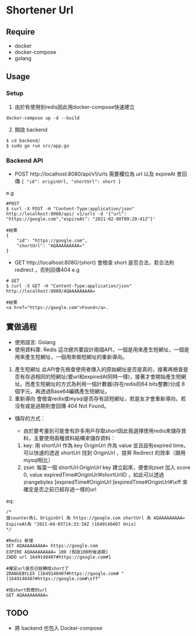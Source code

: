 # Shortener Url
## Require
* docker
* docker-compose
* golang
## Usage
### Setup
1. 由於有使用到redis因此用docker-compose快速建立
```
docker-compose up -d --build
```
2. 開啟 backend
```
$ cd backend/
$ sudo go run src/app.go
```
### Backend API
* POST http://localhost:8080/api/v1/urls 需要欄位為 url 以及 expireAt 會回傳 ```{ "id": originUrl, "shortUrl": short }```

e.g
```
#POST
$ curl -X POST -H "Content-Type:application/json" http://localhost:8080/api/ v1/urls -d '{"url": "https://google.com","expireAt": "2021-02-08T09:20:41Z"}'

#結果
{
    "id": "https://google.com",
    "shortUrl": "AQAAAAAAAAA="
}
```
* GET http://localhost:8080/{short} 會檢查 short 是否合法，若合法則 redirect ，否則回傳404
e.g
```
# GET
$ curl -X GET -H "Content-Type:application/json" http://localhost:8080/AQAAAAAAAAA=

#結果
<a href="https://google.com">Found</a>.
```
## 實做過程
* 使用語言: Golang
* 使用資料庫: Redis
這次總共要設計兩個API，一個是用來產生短網址，一個是用來產生短網址，一個用來做短網址的重新導向。
1. 產生短網址
此API會先檢查使用者傳入的原始網址是否是真的，接著再檢查是否有存過相同的短網址(要url和expiredAt同時一樣)，接著才會開始產生短網址。而產生短網址的方式為利用一個計數器(存在redis的64 bits整數)分成 8 個字元，再透過Base64編碼產生短網址。
2. 重新導向
會檢查redis或mysql是否存有該短網址，若是友才會重新導向，若沒有或是過期則會回傳 404 Not Found。
* 儲存的方式：

    *  由於要考量到可能會有許多用戶存取short因此我選擇使用redis來儲存資料，主要使用兩種資料結構來儲存資料：
    1. key: 
    用 shortUrl 作為 key OriginUrl 作為 value 並且設有expired time。可以快速的透過 shortUrl 找到 OriginUrl ，提昇 Redirect 的效率（跟用mysql相比）
    2. zset: 
    每當一個 shortUrl:OriginUrl key 建立起來，便會向zset 加入 score 0, value expiredTime#OriginUrl#shortUrlID ，如此可以透過zrangebylex [expiredTime#OriginUrl [expiredTime#OriginUrl#\xff 來確定是否之前已經存過一樣的url

eq:
```
/*
當counter為1，OriginUrl 為 https://google.com shortUrl 為 AQAAAAAAAAA= ExpireAt為 "2021-04-05T14:33:34Z (1649140407 Unix)
*/

#Redis 新增
SET AQAAAAAAAAA= https://google.com 
EXPIRE AQAAAAAAAAA= 100 (假設100秒後過期)
ZADD url 1649140407#https://google.com#1

#確定url是否已經轉成short了
ZRANGEBYLEX [1649140407#https://google.com# "[1649140407#https://google.com#\xff"

#找short對應的url
GET AQAAAAAAAAA=
```

## TODO
* 將 backend 也包入 Docker-compose
